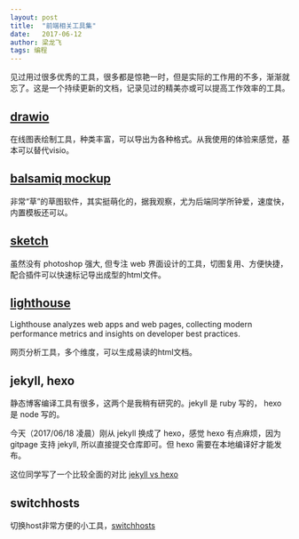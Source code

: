 ```yaml
---
layout: post
title:  "前端相关工具集"
date:   2017-06-12
author: 梁龙飞
tags: 编程
---
```


见过用过很多优秀的工具，很多都是惊艳一时，但是实际的工作用的不多，渐渐就忘了。这是一个持续更新的文档，记录见过的精美亦或可以提高工作效率的工具。

## [drawio](https://www.draw.io/)

在线图表绘制工具，种类丰富，可以导出为各种格式。从我使用的体验来感觉，基本可以替代visio。

## [balsamiq mockup](https://balsamiq.com/?gclid=CjwKEAjw1PPJBRDq9dGHivbXmhcSJAATZd_BZH-1JhwM0tfTXx4vHdxYQLqsK862YzUHM6jihFbYwBoC257w_wcB)

非常“草”的草图软件，其实挺萌化的，据我观察，尤为后端同学所钟爱，速度快，内置模板还可以。

## [sketch](http://www.sketchcn.com/)

虽然没有 photoshop 强大, 但专注 web 界面设计的工具，切图复用、方便快捷，配合插件可以快速标记导出成型的html文件。

## [lighthouse](https://github.com/GoogleChrome/lighthouse)

Lighthouse analyzes web apps and web pages, collecting modern performance metrics and insights on developer best practices.

网页分析工具，多个维度，可以生成易读的html文档。

## jekyll, hexo
静态博客编译工具有很多，这两个是我稍有研究的。jekyll 是 ruby 写的， hexo 是 node 写的。

今天（2017/06/18 凌晨）刚从 jekyll 换成了 hexo，感觉 hexo 有点麻烦，因为 gitpage 支持 jekyll, 所以直接提交仓库即可。但 hexo 需要在本地编译好才能发布。

这位同学写了一个比较全面的对比 [jekyll vs hexo](http://blog.csdn.net/scythe666/article/details/51956821)

## switchhosts

切换host非常方便的小工具，[switchhosts](https://github.com/oldj/SwitchHosts/releases)

